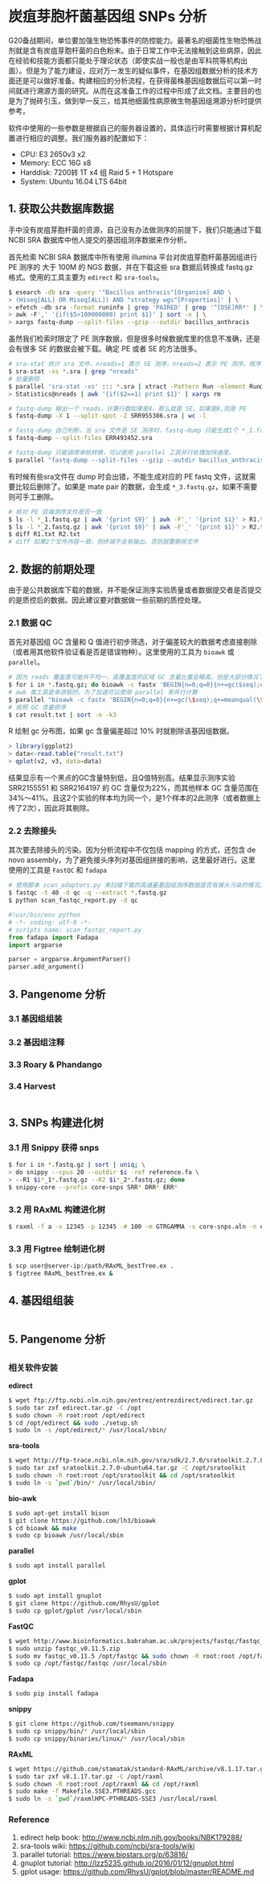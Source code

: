 # 炭疽芽胞杆菌基因组 SNPs 分析

G20备战期间，单位要加强生物恐怖事件的防控能力。最著名的细菌性生物恐怖战剂就是含有炭疽芽胞杆菌的白色粉末。由于日常工作中无法接触到这些病原，因此在经验和技能方面都只能处于理论状态（即使实战一般也是由军科院等机构出面）。但是为了能力建设，应对万一发生的疑似事件，在基因组数据分析的技术方面还是可以做好准备。构建相应的分析流程，在获得菌株基因组数据后可以第一时间就进行溯源方面的研究。从而在这准备工作的过程中形成了此文档。主要目的也是为了抛砖引玉，做到举一反三，给其他细菌性病原微生物基因组溯源分析时提供参考。

软件中使用的一些参数是根据自己的服务器设置的，具体运行时需要根据计算机配置进行相应的调整。我们服务器的配置如下：

* CPU: E3 2650v3 x2
* Memory: ECC 16G x8
* Harddisk: 7200转 1T x4 组 Raid 5 + 1 Hotspare
* System: Ubuntu 16.04 LTS 64bit

## 1. 获取公共数据库数据

手中没有炭疽芽胞杆菌的资源，自己没有办法做测序的前提下，我们只能通过下载 NCBI SRA 数据库中他人提交的基因组测序数据来作分析。

首先检索 NCBI SRA 数据库中所有使用 illumina 平台对炭疽芽胞杆菌基因组进行 PE 测序的 大于 100M 的 NGS 数据，并在下载这些 sra 数据后转换成 fastq.gz 格式。使用的工具主要为 `edirect` 和 `sra-tools`。

```bash
$ esearch -db sra -query '"Bacillus anthracis"[Organism] AND \
> (Hiseq[ALL] OR Miseq[ALL]) AND "strategy wgs"[Properties]' | \
> efetch -db sra -format runinfo | grep 'PAIRED' | grep '^[DSE]RR*' | \
> awk -F',' '{if($5>100000000) print $1}' | sort -n | \
> xargs fastq-dump --split-files --gzip --outdir bacillus_anthracis
```

虽然我们检索时限定了 PE 测序数据，但是很多时候数据库里的信息不准确，还是会有很多 SE 的数据会被下载。确定 PE 或者 SE 的方法很多。

```bash
# sra-stat 统计 sra 文件，nreads=1 表示 SE 测序，nreads=2 表示 PE 测序。程序统计整个文件，速度比较慢
$ sra-stat -xs *.sra | grep "nreads"
# 批量删除
$ parallel 'sra-stat -xs' ::: *.sra | xtract -Pattern Run -element Run@accession \
> Statistics@nreads | awk '{if($2==1) print $1}' | xargs rm

# fastq-dump 输出一个 reads，计算行数如果是4，那么就是 SE，如果是8,则是 PE
$ fastq-dump -X 1 --split-spot -Z SRR955386.sra | wc -l

# fastq-dump 自己判断，当 sra 文件是 SE 测序时，fastq-dump 只能生成1个 *_1.fastq 文件
$ fastq-dump --split-files ERR493452.sra

# fastq-dump 只能调用单核转换，可以使用 parallel 工具并行处理加快速度。
$ parallel "fastq-dump --split-files --gzip --outdir bacillus_anthracis" ::: *.sra
```

有时候有些sra文件在 dump 时会出错，不能生成对应的 PE fastq 文件，这就需要比较后删除了。如果是 mate pair 的数据，会生成 `*_3.fastq.gz`，如果不需要则可手工删除。

```bash
# 核对 PE 双端测序文件是否一致
$ ls -l *_1.fastq.gz | awk '{print $9}' | awk -F'_' '{print $1}' > R1.txt
$ ls -l *_2.fastq.gz | awk '{print $9}' | awk -F'_' '{print $1}' > R2.txt
$ diff R1.txt R2.txt
# diff 如果2个文件内容一致，则终端不会有输出。否则就要删除文件
```

## 2. 数据的前期处理

由于是公共数据库下载的数据，并不能保证测序实验质量或者数据提交者是否提交的是质控后的数据。因此建议要对数据做一些前期的质控处理。

### 2.1 数据 QC

首先对基因组 GC 含量和 Q 值进行初步筛选，对于偏差较大的数据考虑直接剔除（或者用其他软件验证看是否是错误物种）。这里使用的工具为 `bioawk` 或 `parallel`。

```bash
# 因为 reads 覆盖度可能并不均一，高覆盖度的区域 GC 含量比重会略高。但是大部分情况下，正常测序的基因组这种区域相对来说不多，平均到基因组后会整体 GC 含量影响不大。
$ for i in *.fastq.gz; do bioawk -c fastx 'BEGIN{n=0;q=0}{n+=gc($seq);q+=meanqual($seq)}END{print $name,n/NR,q/NR}' $i >> result.txt; done
# awk 类工具是单进程的，为了加速可以使用 parallel 来并行计算
$ parallel "bioawk -c fastx 'BEGIN{n=0;q=0}{n+=gc(\$seq);q+=meanqual(\$seq)}END{print \$name,n/NR,q/NR}' >> result.txt" ::: *.fastq.gz
# 按照 GC 含量排序
$ cat result.txt | sort -n -k3
```

R 绘制 gc 分布图，如果 gc 含量偏差超过 10% 时就剔除该基因组数据。

```r
> library(ggplot2)
> data<-read.table("result.txt")
> qplot(v2, v3, data=data)
```

结果显示有一个黑点的GC含量特别低，且Q值特别高。结果显示测序实验 SRR2155551 和 SRR2164197 的 GC 含量仅为22%，而其他样本 GC 含量范围在34%～41%。且这2个实验的样本均为同一个，是1个样本的2此测序（或者数据上传了2次），因此将其剔除。

### 2.2 去除接头

其次要去除接头的污染。因为分析流程中不仅包括 mapping 的方式，还包含 de novo assembly，为了避免接头序列对基因组拼接的影响，这里最好进行。这里使用的工具是 `FastQC` 和 `fadapa`

```bash
# 使用脚本 scan_adaptors.py 来扫描下载的高通量基因组测序数据是否有接头污染的情况。
$ fastqc -t 40 -d qc -q --extract *.fastq.gz
$ python scan_fastqc_report.py -d qc
```

```python
#!usr/bin/env python
# -*- coding: utf-8 -*-
# scripts name: scan_fastqc_report.py
from fadapa import Fadapa
import argparse

parser = argparse.ArgumentParser()
parser.add_argument()

```


## 3. Pangenome 分析

### 3.1 基因组组装

### 3.2 基因组注释

### 3.3 Roary & Phandango

### 3.4 Harvest

```bash

```


## 3. SNPs 构建进化树

### 3.1 用 Snippy 获得 snps

```bash
$ for i in *.fastq.gz | sort | uniq; \
> do snippy --cpus 20 --outdir $i -ref reference.fa \
> --R1 $i*_1*.fastq.gz --R2 $i*_2*.fastq.gz; done
$ snippy-core --prefix core-snps SRR* DRR* ERR*
```

### 3.2 用 RAxML 构建进化树

```bash
$ raxml -f a -x 12345 -p 12345 -# 100 -m GTRGAMMA -s core-snps.aln -n ex -T 40
```

### 3.3 用 Figtree 绘制进化树

```bash
$ scp user@server-ip:/path/RAxML_bestTree.ex .
$ figtree RAxML_bestTree.ex &
```

## 4. 基因组组装

```bash

```

## 5. Pangenome 分析



##



### 相关软件安装

**edirect**

```bash
$ wget ftp://ftp.ncbi.nlm.nih.gov/entrez/entrezdirect/edirect.tar.gz
$ sudo tar zxf edirect.tar.gz -C /opt
$ sudo chown -R root:root /opt/edirect
$ cd /opt/edirect && sudo ./setup.sh
$ sudo ln -s /opt/edirect/* /usr/local/sbin/
```

**sra-tools**

```bash
$ wget http://ftp-trace.ncbi.nlm.nih.gov/sra/sdk/2.7.0/sratoolkit.2.7.0-ubuntu64.tar.gz
$ sudo tar zxf sratoolkit.2.7.0-ubuntu64.tar.gz -C /opt/sratoolkit
$ sudo chown -R root:root /opt/sratoolkit && cd /opt/sratoolkit
$ sudo ln -s `pwd`/bin/* /usr/local/sbin/
```

**bio-awk**

```bash
$ sudo apt-get install bison
$ git clone https://github.com/lh3/bioawk
$ cd bioawk && make
$ sudo cp bioawk /usr/local/sbin
```

**parallel**

```bash
$ sudo apt install parallel
```

**gplot**

```bash
$ sudo apt install gnuplot
$ git clone https://github.com/RhysU/gplot
$ sudo cp gplot/gplot /usr/local/sbin
```

**FastQC**

```bash
$ wget http://www.bioinformatics.babraham.ac.uk/projects/fastqc/fastqc_v0.11.5.zip
$ sudo unzip fastqc_v0.11.5.zip
$ sudo mv fastqc_v0.11.5 /opt/fastqc && sudo chown -R root:root /opt/fastqc
$ sudo cp /opt/fastqc/fastqc /usr/local/sbin
```

**Fadapa**

```bash
$ sudo pip install fadapa
```

**snippy**

```bash
$ git clone https://github.com/tseemann/snippy
$ sudo cp snippy/bin/* /usr/local/sbin
$ sudo cp snippy/binaries/linux/* /usr/local/sbin
```

**RAxML**

```bash
$ wget https://github.com/stamatak/standard-RAxML/archive/v8.1.17.tar.gz
$ sudo tar zxf v8.1.17.tar.gz -C /opt/raxml
$ sudo chown -R root:root /opt/raxml && cd /opt/raxml
$ sudo make -f Makefile.SSE3.PTHREADS.gcc
$ sudo ln -s `pwd`/raxmlHPC-PTHREADS-SSE3 /usr/local/raxml
```

### Reference

1. edirect help book: http://www.ncbi.nlm.nih.gov/books/NBK179288/
2. sra-tools wiki: https://github.com/ncbi/sra-tools/wiki
3. parallel tutorial: https://www.biostars.org/p/63816/
4. gnuplot tutorial: http://lzz5235.github.io/2016/01/12/gnuplot.html
5. gplot usage: https://github.com/RhysU/gplot/blob/master/README.md
